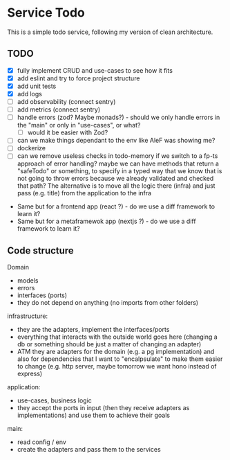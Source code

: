 # Service Todo

This is a simple todo service, following my version of clean architecture.

## TODO

- [x] fully implement CRUD and use-cases to see how it fits
- [x] add eslint and try to force project structure
- [x] add unit tests
- [x] add logs
- [ ] add observability (connect sentry)
- [ ] add metrics (connect sentry)
- [ ] handle errors (zod? Maybe monads?) - should we only handle errors in the "main" or only in "use-cases", or what?
  - [ ] would it be easier with Zod?
- [ ] can we make things dependant to the env like AleF was showing me?
- [ ] dockerize
- [ ] can we remove useless checks in todo-memory if we switch to a fp-ts approach of error handling?
      maybe we can have methods that return a "safeTodo" or something, to specify in a typed way that 
      we know that is not going to throw errors because we already validated and checked that path?
      The alternative is to move all the logic there (infra) and just pass (e.g. title) from the application to the infra

- Same but for a frontend app (react ?) - do we use a diff framework to learn it?
- Same but for a metaframewok app (nextjs ?) - do we use a diff framework to learn it?

## Code structure

Domain
- models
- errors
- interfaces (ports)
- they do not depend on anything (no imports from other folders)

infrastructure:
- they are the adapters, implement the interfaces/ports
- everything that interacts with the outside world goes here (changing a db or something should be just a matter of changing an adapter)
- ATM they are adapters for the domain (e.g. a pg implementation) and also for dependencies that I want to "encalpsulate" to make them easier to change (e.g. http server, maybe tomorrow we want hono instead of express)

application:
- use-cases, business logic
- they accept the ports in input (then they receive adapters as implementations) and use them to achieve their goals

main:
- read config / env
- create the adapters and pass them to the services
